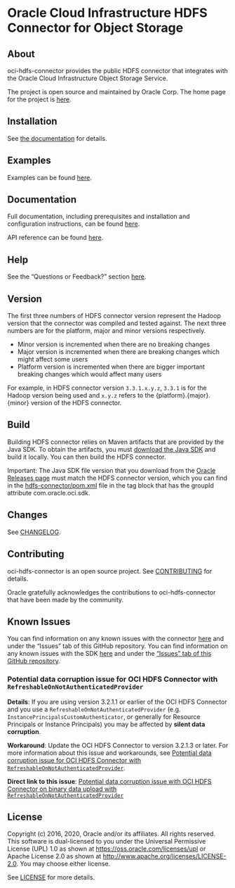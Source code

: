 # Oracle Cloud Infrastructure HDFS Connector for Object Storage

## About

oci-hdfs-connector provides the public HDFS connector that integrates with the Oracle Cloud Infrastructure Object Storage Service.

The project is open source and maintained by Oracle Corp. The home page for the project is [here](https://docs.cloud.oracle.com/Content/API/SDKDocs/hdfsconnector.htm).

## Installation

See [the documentation](https://docs.cloud.oracle.com/Content/API/SDKDocs/hdfsconnector.htm) for details.

## Examples

Examples can be found [here](https://github.com/oracle/oci-hdfs-connector/blob/master/hdfs-example/src/main/java/com/oracle/bmc/hadoop/example/SampleOracleBmcHadoopJob.java).

## Documentation

Full documentation, including prerequisites and installation and configuration instructions, can be found [here](https://docs.cloud.oracle.com/Content/API/SDKDocs/hdfsconnector.htm).

API reference can be found [here](https://docs.cloud.oracle.com/tools/hdfs/latest/).

## Help

See the “Questions or Feedback?” section [here](https://docs.cloud.oracle.com/Content/API/SDKDocs/hdfsconnector.htm#questions).

## Version

The first three numbers of HDFS connector version represent the Hadoop version that the connector was compiled and tested against. The next three numbers are for the platform, major and minor versions respectively.
* Minor version is incremented when there are no breaking changes
* Major version is incremented when there are breaking changes which might affect some users
* Platform version is incremented when there are bigger important breaking changes which would affect many users

For example, in HDFS connector version `3.3.1.x.y.z`, `3.3.1` is for the Hadoop version being used and `x.y.z` refers to the {platform}.{major}.{minor} version of the HDFS connector.

## Build

Building HDFS connector relies on Maven artifacts that are provided by the Java SDK. To obtain the artifacts, you must [download the Java SDK](https://github.com/oracle/oci-java-sdk/) and build it locally. You can then build the HDFS connector.
 
Important: The Java SDK file version that you download from the [Oracle Releases page](https://github.com/oracle/oci-java-sdk/releases) must match the HDFS connector version, which you can find in the [hdfs-connector/pom.xml](/blob/8cd12e68d27e1c76b01abafccb0bcc795d0a8e04/hdfs-connector/pom.xml#L110) file in the <dependency> tag block that has the groupId attribute com.oracle.oci.sdk.

## Changes

See [CHANGELOG](/CHANGELOG.md).

## Contributing

oci-hdfs-connector is an open source project. See [CONTRIBUTING](/CONTRIBUTING.md) for details.

Oracle gratefully acknowledges the contributions to oci-hdfs-connector that have been made by the community.

## Known Issues

You can find information on any known issues with the connector [here](https://docs.cloud.oracle.com/Content/knownissues.htm) and under the “Issues” tab of this GitHub repository.
  You can find information on any known issues with the SDK [here](https://docs.cloud.oracle.com/iaas/Content/knownissues.htm) and under the [“Issues” tab of this GitHub repository](https://github.com/oracle/oci-hdfs-connector/issues).

### Potential data corruption issue for OCI HDFS Connector with `RefreshableOnNotAuthenticatedProvider`

**Details**: If you are using version 3.2.1.1 or earlier of the OCI HDFS Connector and you use a `RefreshableOnNotAuthenticatedProvider` (e.g. `InstancePrincipalsCustomAuthenticator`, or generally for Resource Principals or Instance Principals) you may be affected by **silent data corruption**.

**Workaround**: Update the OCI HDFS Connector to version 3.2.1.3 or later. For more information about this issue and workarounds, see [Potential data corruption issue for OCI HDFS Connector with `RefreshableOnNotAuthenticatedProvider`](https://github.com/oracle/oci-hdfs-connector/issues/35).

**Direct link to this issue**: [Potential data corruption issue with OCI HDFS Connector on binary data upload with `RefreshableOnNotAuthenticatedProvider`](https://docs.cloud.oracle.com/en-us/iaas/Content/knownissues.htm#knownissues_topic_Potential_data_corruption_with_OCI_Java_SDK_on_binary_data_upload_with_RefreshableOnNotAuthenticatedProvider_HDFS)


## License

Copyright (c) 2016, 2020, Oracle and/or its affiliates.  All rights reserved.
This software is dual-licensed to you under the Universal Permissive License (UPL) 1.0 as shown at https://oss.oracle.com/licenses/upl
or Apache License 2.0 as shown at http://www.apache.org/licenses/LICENSE-2.0. You may choose either license.

See [LICENSE](/LICENSE.txt) for more details.
